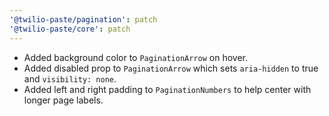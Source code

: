 ```yaml
---
'@twilio-paste/pagination': patch
'@twilio-paste/core': patch
---
```


- Added background color to `PaginationArrow` on hover.
- Added disabled prop to `PaginationArrow` which sets `aria-hidden` to true and `visibility: none`.
- Added left and right padding to `PaginationNumbers` to help center with longer page labels.
